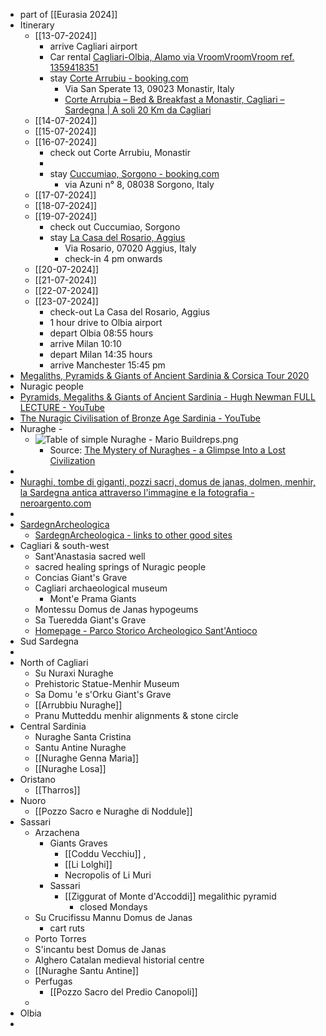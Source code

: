 - part of [[Eurasia 2024]]
- Itinerary
	- [[13-07-2024]]
		- arrive Cagliari airport
		- Car rental [Cagliari-Olbia, Alamo via VroomVroomVroom ref. 1359418351](https://booking.vroomvroomvroom.co.uk/uk/booking-finished/OCt6SGF2bm5ZQm51ZWo4LzA0aXJHZz09YzNVdD2du0fc3Zm7CPUO.TwvhHNE)
		- stay [Corte Arrubiu - booking.com](https://secure.booking.com/confirmation.en-gb.html?label=gen173nr-1FCAEoggI46AdIM1gEaA-IAQGYAQm4AQfIAQzYAQHoAQH4AQuIAgGoAgO4ApKejLEGwAIB0gIkOGE2N2Q3Y2MtYmFlMy00MDNlLWExMjctZmVlM2VmY2E2Njc02AIG4AIB&sid=d791bcbb211f2a981a4b7e8b6b4ddd39&aid=304142&auth_key=reZYnMkPhdPZ2iPW&source=mytrips)
			- Via San Sperate 13, 09023 Monastir, Italy
			- [Corte Arrubia – Bed & Breakfast a Monastir, Cagliari – Sardegna | A soli 20 Km da Cagliari](https://www.cortearrubia.com/)
	- [[14-07-2024]]
	- [[15-07-2024]]
	- [[16-07-2024]]
		- check out Corte Arrubiu, Monastir
		-
		- stay [Cuccumiao, Sorgono - booking.com](https://secure.booking.com/confirmation.en-gb.html?label=gen173nr-1FCAEoggI46AdIM1gEaA-IAQGYAQm4AQfIAQzYAQHoAQH4AQuIAgGoAgO4ApKejLEGwAIB0gIkOGE2N2Q3Y2MtYmFlMy00MDNlLWExMjctZmVlM2VmY2E2Njc02AIG4AIB&sid=d791bcbb211f2a981a4b7e8b6b4ddd39&aid=304142&auth_key=L8vzs9cY4hpQgUIY&source=mytrips)
			- via Azuni n° 8, 08038 Sorgono, Italy
	- [[17-07-2024]]
	- [[18-07-2024]]
	- [[19-07-2024]]
		- check out Cuccumiao, Sorgono
		- stay [La Casa del Rosario, Aggius](https://secure.booking.com/confirmation.en-gb.html?label=gen173nr-1FCAEoggI46AdIM1gEaA-IAQGYAQm4AQfIAQzYAQHoAQH4AQuIAgGoAgO4ApKejLEGwAIB0gIkOGE2N2Q3Y2MtYmFlMy00MDNlLWExMjctZmVlM2VmY2E2Njc02AIG4AIB&sid=d791bcbb211f2a981a4b7e8b6b4ddd39&aid=304142&auth_key=Hvg8aHhc4gGVk751&source=mytrips)
			- Via Rosario, 07020 Aggius, Italy
			- check-in 4 pm onwards
	- [[20-07-2024]]
	- [[21-07-2024]]
	- [[22-07-2024]]
	- [[23-07-2024]]
		- check-out La Casa del Rosario, Aggius
		- 1 hour drive to Olbia airport
		- depart Olbia 08:55 hours
		- arrive Milan 10:10
		- depart Milan 14:35 hours
		- arrive Manchester 15:45 pm
- [Megaliths, Pyramids & Giants of Ancient Sardinia & Corsica Tour 2020](https://www.megalithomania.co.uk/sardinia2020.html)
- Nuragic people
- [Pyramids, Megaliths & Giants of Ancient Sardinia - Hugh Newman FULL LECTURE - YouTube](https://www.youtube.com/watch?v=IjxVzwOCFyk)
- [The Nuragic Civilisation of Bronze Age Sardinia - YouTube](https://www.youtube.com/watch?v=AfdDPl7iLu8)
- Nuraghe -
	- ![Table of simple Nuraghe - Mario Buildreps.png](../assets/Table_of_simple_Nuraghe_-_Mario_Buildreps_1710676588177_0.png)
		- Source: [The Mystery of Nuraghes - a Glimpse Into a Lost Civilization](https://www.mariobuildreps.com/mystery-of-nuraghes/)
-
- [Nuraghi, tombe di giganti, pozzi sacri, domus de janas, dolmen, menhir, la Sardegna antica attraverso l'immagine e la fotografia - neroargento.com](https://www.neroargento.com/)
-
- [SardegnArcheologica](https://sardegnarcheologica.it/it)
	- [SardegnArcheologica - links to other good sites](https://sardegnarcheologica.it/links/0/it)
- Cagliari & south-west
	- Sant'Anastasia sacred well
	- sacred healing springs of Nuragic people
	- Concias Giant's Grave
	- Cagliari archaeological museum
		- Mont'e Prama Giants
	- Montessu Domus de Janas hypogeums
	- Sa Tueredda Giant's Grave
	- [Homepage - Parco Storico Archeologico Sant'Antioco](https://parcostoricoarcheologicosantantioco.it/)
- Sud Sardegna
-
- North of Cagliari
	- Su Nuraxi Nuraghe
	- Prehistoric Statue-Menhir Museum
	- Sa Domu 'e s'Orku Giant's Grave
	- [[Arrubbiu Nuraghe]]
	- Pranu Mutteddu menhir alignments & stone circle
- Central Sardinia
	- Nuraghe Santa Cristina
	- Santu Antine Nuraghe
	- [[Nuraghe Genna Maria]]
	- [[Nuraghe Losa]]
- Oristano
	- [[Tharros]]
- Nuoro
	- [[Pozzo Sacro e Nuraghe di Noddule]]
- Sassari
	- Arzachena
		- Giants Graves
			- [[Coddu Vecchiu]] ,
			- [[Li Lolghi]]
			- Necropolis of Li Muri
		- Sassari
			- [[Ziggurat of Monte d'Accoddi]] megalithic pyramid
				- closed Mondays
	- Su Crucifissu Mannu Domus de Janas
		- cart ruts
	- Porto Torres
	- S'incantu best Domus de Janas
	- Alghero Catalan medieval historial centre
	- [[Nuraghe Santu Antine]]
	- Perfugas
		- [[Pozzo Sacro del Predio Canopoli]]
	-
- Olbia
-